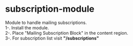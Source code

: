 # subscription-module
Module to handle mailing subscriptions.  
1-. Install the module.  
2-. Place "Mailing Subscription Block" in the content region.  
3-. For subscription list visit __"/subscriptions"__   
